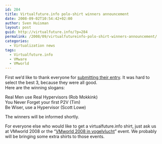 ```yaml
---
id: 284
title: Virtualfuture.info polo-shirt winners announcement
date: 2008-09-02T10:54:42+02:00
author: Sven Huisman
layout: post
guid: http://virtualfuture.info/?p=284
permalink: /2008/09/virtualfutureinfo-polo-shirt-winners-announcement/
categories:
  - Virtualization news
tags:
  - Virtualfuture.info
  - VMware
  - VMworld
---
```

First we&#8217;d like to thank everyone for <a title="Competition" href="https://svenhuisman.com/2008/08/win-a-virtualfutureinfo-polo-shirt/" target="_blank">submitting their entry</a>. It was hard to select the best 3, because they were all good.  
Here are the winning slogans:

Real Men use Real Hypervisors (Rob Mokkink)  
You Never Forget your first P2V (Tim)  
Be Wiser, use a Hypervisor (Scott Lowe)

The winners will be informed shortly.

For everyone else who would like to get a virtualfuture.info shirt, just ask us at VMworld 2008 or the &#8220;<a title="VMworld in vogelvlucht" href="https://svenhuisman.com/2008/08/kom-naar-vmworld-2008-in-vogelvlucht/" target="_self">VMworld 2008 in vogelvlucht</a>&#8221; event. We probably will be bringing some extra shirts to those events.